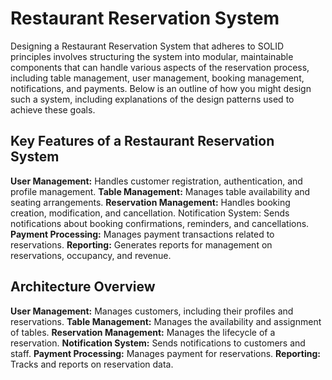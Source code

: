 ﻿# Restaurant Reservation System

Designing a Restaurant Reservation System that adheres to SOLID principles involves structuring the system into modular, maintainable components that can handle various aspects of the reservation process, including table management, user management, booking management, notifications, and payments. Below is an outline of how you might design such a system, including explanations of the design patterns used to achieve these goals.

## Key Features of a Restaurant Reservation System

**User Management:** Handles customer registration, authentication, and profile management.
**Table Management:** Manages table availability and seating arrangements.
**Reservation Management:** Handles booking creation, modification, and cancellation.
Notification System: Sends notifications about booking confirmations, reminders, and cancellations.
**Payment Processing:** Manages payment transactions related to reservations.
**Reporting:** Generates reports for management on reservations, occupancy, and revenue.

## Architecture Overview

**User Management:** Manages customers, including their profiles and reservations.
**Table Management:** Manages the availability and assignment of tables.
**Reservation Management:** Manages the lifecycle of a reservation.
**Notification System:** Sends notifications to customers and staff.
**Payment Processing:** Manages payment for reservations.
**Reporting:** Tracks and reports on reservation data.
